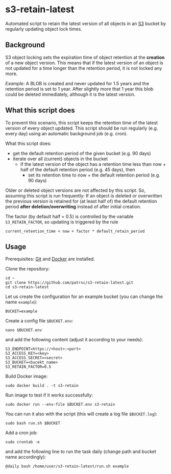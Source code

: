 # s3-retain-latest

Automated script to retain the latest version of all objects in an [S3](https://en.wikipedia.org/wiki/Amazon_S3) bucket by regularly updating object lock times.

## Background

S3 object locking sets the expiration time of object retention at the **creation** of a new object version. This means that if the latest version of an object is not updated for a time longer than the retention period, it is not locked any more.

*Example:* A BLOB is created and never updated for 1.5 years and the retention period is set to 1 year. After slightly more that 1 year this blob could be deleted immediately, although it is the latest version.

## What this script does

To prevent this scenario, this script keeps the retention time of the latest version of every object updated. This script should be run regularly (e.g. every day) using an automatic background job (e.g. cron).

What this script does:
* get the default retention period of the given bucket (e.g. 90 days)
* iterate over all (current) objects in the bucket
  * if the latest version of the object has a retention time less than now + half of the default retention period (e.g. 45 days), then
    * set its retention time to now + the default retention period (e.g. 90 days)

Older or deleted object versions are not affected by this script. So, assuming this script is run frequently:
If an object is deleted or overwritten the previous version is retained for (at least half of) the default retention period **after deletion/overwriting** instead of after initial creation.

The factor (by default half = 0.5) is controlled by the variable `S3_RETAIN_FACTOR`, so updating is triggered by the rule
```
current_retention_time < now + factor * default_retain_period
```

## Usage

Prerequisites: [Git](https://git-scm.com) and [Docker](https://www.docker.com/) are installed.

Clone the repository:

```
cd ~
git clone https://github.com/patrsc/s3-retain-latest.git
cd s3-retain-latest
```

Let us create the configuration for an example bucket (you can change the name `example`):

```
BUCKET=example
```

Create a config file `$BUCKET.env`:

```
nano $BUCKET.env
```

and add the following content (adjust it according to your needs):

```
S3_ENDPOINT=https://<host>:<port>
S3_ACCESS_KEY=<key>
S3_ACCESS_SECRET=<secret>
S3_BUCKET=<bucekt_name>
S3_RETAIN_FACTOR=0.5
```

Build Docker image:

```
sudo docker build . -t s3-retain
```

Run image to test if it works successfully:

```
sudo docker run --env-file $BUCKET.env s3-retain
```

You can run it also with the script (this will create a log file `$BUCKET.log`):

```
sudo bash run.sh $BUCKET
```

Add a cron job:

```
sudo crontab -e
```

and add the following line to run the task daily (change path and bucket name accordingly):

```
@daily bash /home/user/s3-retain-latest/run.sh example
```
